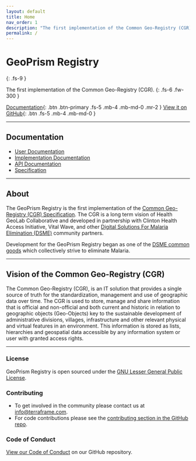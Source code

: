 ```yaml
---
layout: default
title: Home
nav_order: 1
description: "The first implementation of the Common Geo-Registry (CGR). The CGR is a long term vision of the Health GeoLab Collaborative and developed in partnership with Clinton Health Access Initiative, Vital Wave, and other Digital Solutions For Malaria Elimination (DSME) community partners."
permalink: /
---
```


# GeoPrism Registry
{: .fs-9 }

The first implementation of the Common Geo-Registry (CGR).
{: .fs-6 .fw-300 }

[Documentation](#documentation){: .btn .btn-primary .fs-5 .mb-4 .mb-md-0 .mr-2 } [View it on GitHub](https://github.com/terraframe/geoprism-registry){: .btn .fs-5 .mb-4 .mb-md-0 }

---

## Documentation

- [User Documentation](https://terraframe.atlassian.net/wiki/spaces/GGR/pages/901808172/User+Documentation)
- [Implementation Documentation](https://terraframe.atlassian.net/wiki/spaces/GGR/pages/901873771/Implementor+Documentation)
- [API Documentation](https://georegistry-api-docs.geoprism.net/)
- [Specification](https://github.com/terraframe/common-geo-registry-specification)

---

## About

The GeoPrism Registry is the first implementation of the [Common Geo-Registry (CGR) Specification](https://github.com/terraframe/common-geo-registry-specification). The CGR is a long term vision of Health GeoLab Collaborative and developed in partnership with Clinton Health Access Initiative, Vital Wave, and other [Digital Solutions For Malaria Elimination (DSME)](http://dsme.community/) community partners.

Development for the GeoPrism Registry began as one of the [DSME common goods](https://dsme.community/common-geo-registry/) which collectively strive to eliminate Malaria.

---

## Vision of the Common Geo-Registry (CGR)
The Common Geo-Registry (CGR), is an IT solution that provides a single source of truth for the standardization, management and use of geographic data over time. The CGR is used to store, manage and share information that is official and non-official and both current and historic in relation to geographic objects (Geo-Objects) key to the sustainable development of administrative divisions, villages, infrastructure and other relevant physical and virtual features in an environment. This information is stored as lists, hierarchies and geospatial data accessible by any information system or user with granted access rights.

---

### License

GeoPrism Registry is open sourced under the [GNU Lesser General Public License](https://github.com/terraframe/geoprism-registry/blob/master/LICENSE).

### Contributing

- To get involved in the community please contact us at info@terraframe.com.
- For code contributions please see the [contributing section in the GitHub repo](https://github.com/terraframe/geoprism-registry/blob/master/contributing.md).


### Code of Conduct

[View our Code of Conduct](https://github.com/terraframe/geoprism-registry/blob/master/code-of-conduct.md) on our GitHub repository.
